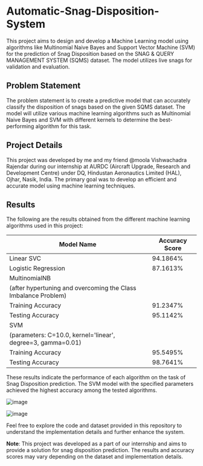 # Automatic-Snag-Disposition-System

This project aims to design and develop a Machine Learning model using algorithms like Multinomial Naive Bayes and Support Vector Machine (SVM) for the prediction of Snag Disposition based on the SNAG & QUERY MANAGEMENT SYSTEM (SQMS) dataset. The model utilizes live snags for validation and evaluation.

## Problem Statement

The problem statement is to create a predictive model that can accurately classify the disposition of snags based on the given SQMS dataset. The model will utilize various machine learning algorithms such as Multinomial Naive Bayes and SVM with different kernels to determine the best-performing algorithm for this task.

## Project Details

This project was developed by me and my friend @moola Vishwachadra Rajendar during our internship at AURDC (Aircraft Upgrade, Research and Development Centre) under DQ, Hindustan Aeronautics Limited (HAL), Ojhar, Nasik, India. The primary goal was to develop an efficient and accurate model using machine learning techniques.

## Results

The following are the results obtained from the different machine learning algorithms used in this project:

| Model Name              | Accuracy Score |
|-------------------------|----------------|
| Linear SVC              | 94.1864%       |
| Logistic Regression     | 87.1613%       |
| MultinomialNB           |                |
| (after hypertuning and overcoming the Class Imbalance Problem)  |                |
| Training Accuracy       | 91.2347%       |
| Testing Accuracy        | 95.1142%       |
| SVM                     |                |
| (parameters: C=10.0, kernel='linear', degree=3, gamma=0.01)  |                |
| Training Accuracy       | 95.5495%       |
| Testing Accuracy        | 98.7641%       |

These results indicate the performance of each algorithm on the task of Snag Disposition prediction. The SVM model with the specified parameters achieved the highest accuracy among the tested algorithms.

![image](https://github.com/user-attachments/assets/1370c670-ac20-4a77-a497-b778ed8fb020)

![image](https://github.com/user-attachments/assets/faf63e93-087b-4736-a374-241782086270)


Feel free to explore the code and dataset provided in this repository to understand the implementation details and further enhance the system.

**Note**: This project was developed as a part of our internship and aims to provide a solution for snag disposition prediction. The results and accuracy scores may vary depending on the dataset and implementation details.

